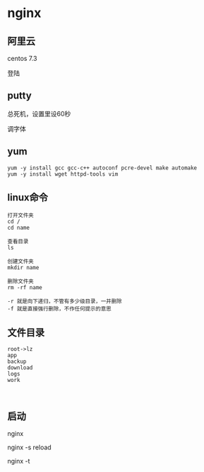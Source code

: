 # nginx

## 阿里云

centos 7.3  

登陆



## putty

总死机，设置里设60秒

调字体



## yum

```
yum -y install gcc gcc-c++ autoconf pcre-devel make automake
yum -y install wget httpd-tools vim
```



## linux命令

```
打开文件夹
cd /
cd name

查看目录
ls

创建文件夹
mkdir name

删除文件夹
rm -rf name
 
-r 就是向下递归，不管有多少级目录，一并删除
-f 就是直接强行删除，不作任何提示的意思
```



## 文件目录

```
root->lz
app
backup
download
logs
work

	
```



## 启动

nginx

nginx -s reload

nginx -t